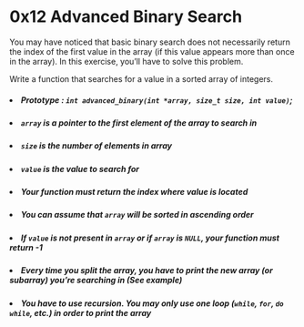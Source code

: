 # 0x12 Advanced Binary Search

You may have noticed that basic binary search does not necessarily return the index of the first value in the array (if this value appears more than once in the array). In this exercise, you’ll have to solve this problem.

Write a function that searches for a value in a sorted array of integers.

##### <li>Prototype : `int advanced_binary(int *array, size_t size, int value)`;</li>
##### <li>`array` is a pointer to the first element of the array to search in</li>
##### <li>`size` is the number of elements in array</li>
##### <li>`value` is the value to search for</li>
##### <li>Your function must return the index where value is located</li>
##### <li>You can assume that `array` will be sorted in ascending order</li>
##### <li>If `value` is not present in `array` or if `array` is `NULL`, your function must return -1</li>
##### <li>Every time you split the array, you have to print the new array (or subarray) you’re searching in (See example)</li>
##### <li>You have to use recursion. You may only use one loop (`while`, `for`, `do while`, etc.) in order to print the array</li>
